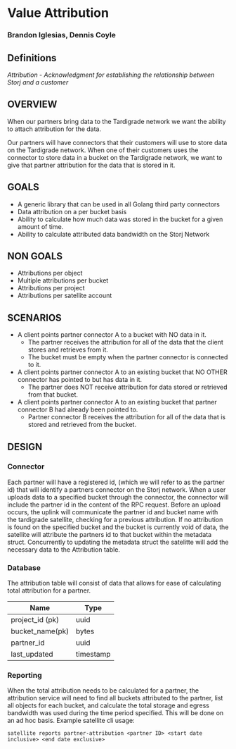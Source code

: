 # Value Attribution

### Brandon Iglesias, Dennis Coyle


## Definitions

*Attribution* - _Acknowledgment for establishing the relationship between Storj and a customer_


## OVERVIEW

When our partners bring data to the Tardigrade network we want the ability to attach attribution for the data. 

Our partners will have connectors that their customers will use to store data on the Tardigrade network. When one of their customers uses the connector to store data in a bucket on the Tardigrade network, we want to give that partner attribution for the data that is stored in it.


## GOALS

* A generic library that can be used in all  Golang third party connectors
* Data attribution on a per bucket basis
* Ability to calculate how much data was stored in the bucket for a given amount of time. 
* Ability to calculate attributed data bandwidth on the Storj Network


## NON GOALS

* Attributions per object
* Multiple attributions per bucket
* Attributions per project
* Attributions per satellite account


## SCENARIOS

* A client points partner connector A to a bucket with NO data in it.
	* The partner receives the attribution for all of the data that the client stores and retrieves from it. 
	* The bucket must be empty when the partner connector is connected to it. 
* A client points partner connector A to an existing bucket that NO OTHER connector has pointed to but has data in it. 
	* The partner does NOT receive attribution for data stored or retrieved from that bucket. 
* A client points partner connector A to an existing bucket that partner connector B had already been pointed to. 
	* Partner connector B receives the attribution for all of the data that is stored and retrieved from the bucket. 


## DESIGN

### Connector

Each partner will have a registered id, (which we will refer to as the partner id) that will identify a partners connector on the Storj network.  When a user uploads data to a specified bucket through the connector,  the connector will include the partner id in the content of the RPC request. Before an upload occurs, the uplink will communicate the partner id and bucket name with the tardigrade satellite, checking for a previous attribution. If no attribution is found on the specified bucket and the bucket is currently void of data, the satellite will attribute the partners id to that bucket within the metadata struct. Concurrently to updating the metadata struct the satelitte will add the necessary data to the Attribution table. 


### Database

The attribution table will consist of data that allows for ease of calculating total attribution for a partner. 

| Name            | Type          |
| --------------- | ------------- |
| project_id (pk) | uuid          |
| bucket_name(pk) | bytes         |
| partner_id      | uuid          |
| last_updated    | timestamp     |


### Reporting

When the total attribution needs to be calculated for a partner, the attribution service will need to find all buckets attributed to the partner, list all objects for each bucket, and calculate the total storage and egress bandwidth was used during the time period specified. This will be done on an ad hoc basis.
Example satellite cli usage:
```
satellite reports partner-attribution <partner ID> <start date inclusive> <end date exclusive>
```